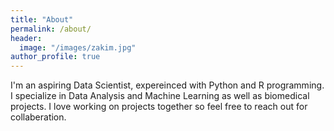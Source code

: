 ```yaml
---
title: "About"
permalink: /about/
header:
  image: "/images/zakim.jpg"
author_profile: true
---
```


I'm an aspiring Data Scientist, expereinced with Python and R programming.  I specialize in Data Analysis and Machine Learning as well as biomedical projects.  I love working on projects together so feel free to reach out for collaberation.
